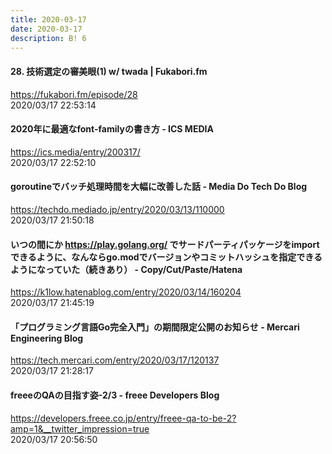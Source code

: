 ```yaml
---
title: 2020-03-17
date: 2020-03-17
description: B! 6
---
```


#### 28. 技術選定の審美眼(1) w/ twada | Fukabori.fm
https://fukabori.fm/episode/28<br>
2020/03/17 22:53:14<br>


#### 2020年に最適なfont-familyの書き方 - ICS MEDIA
https://ics.media/entry/200317/<br>
2020/03/17 22:52:10<br>


#### goroutineでバッチ処理時間を大幅に改善した話 - Media Do Tech Do Blog
https://techdo.mediado.jp/entry/2020/03/13/110000<br>
2020/03/17 21:50:18<br>


####  いつの間にか https://play.golang.org/ でサードパーティパッケージをimportできるように、なんならgo.modでバージョンやコミットハッシュを指定できるようになっていた（続きあり） - Copy/Cut/Paste/Hatena
https://k1low.hatenablog.com/entry/2020/03/14/160204<br>
2020/03/17 21:45:19<br>


#### 「プログラミング言語Go完全入門」の期間限定公開のお知らせ - Mercari Engineering Blog
https://tech.mercari.com/entry/2020/03/17/120137<br>
2020/03/17 21:28:17<br>


#### freeeのQAの目指す姿-2/3 - freee Developers Blog
https://developers.freee.co.jp/entry/freee-qa-to-be-2?amp=1&__twitter_impression=true<br>
2020/03/17 20:56:50<br>


